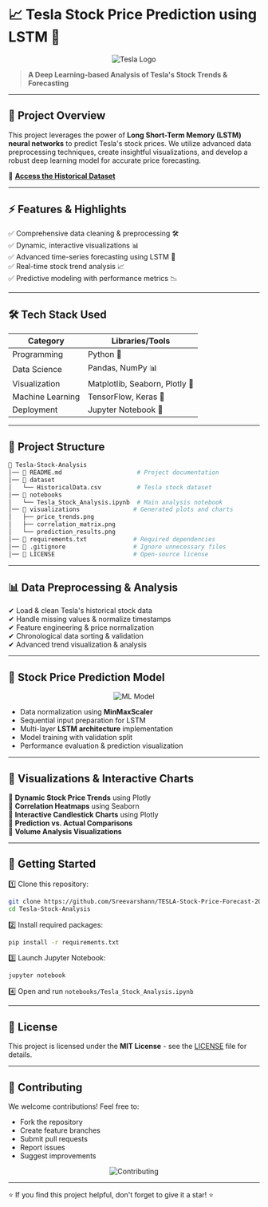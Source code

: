 # 📈 Tesla Stock Price Prediction using LSTM 🚀

<div align="center">
  
![Tesla Logo](https://media3.giphy.com/media/v1.Y2lkPTc5MGI3NjExZjJuN3AyaXdrMzB1dzduMTF3NTU2MzV1ZWVlcmFldmZ0amV2dTZyeSZlcD12MV9pbnRlcm5hbF9naWZfYnlfaWQmY3Q9Zw/RWZRMPbu3lc7m/giphy.gif)

</div>

> **A Deep Learning-based Analysis of Tesla's Stock Trends & Forecasting**

<div align="center">
  

</div>

---
## 📌 **Project Overview**
This project leverages the power of **Long Short-Term Memory (LSTM) neural networks** to predict Tesla's stock prices. We utilize advanced data preprocessing techniques, create insightful visualizations, and develop a robust deep learning model for accurate price forecasting.

<div align="center">
  

</div>

🔗 **[Access the Historical Dataset](https://www.nasdaq.com/market-activity/stocks/tsla/historical)**

---
## ⚡ **Features & Highlights**

<div align="center">
  

</div>

✅ Comprehensive data cleaning & preprocessing 🛠️  
✅ Dynamic, interactive visualizations 📊  
✅ Advanced time-series forecasting using LSTM 🧠  
✅ Real-time stock trend analysis 📈  
✅ Predictive modeling with performance metrics 📉

---
## 🛠 **Tech Stack Used**
| Category | Libraries/Tools |
|----------|----------------|
| Programming | Python 🐍 |
| Data Science | Pandas, NumPy 📊 |
| Visualization | Matplotlib, Seaborn, Plotly 🎨 |
| Machine Learning | TensorFlow, Keras 🤖 |
| Deployment | Jupyter Notebook 📓 |

---
## 📂 **Project Structure**
```bash
📁 Tesla-Stock-Analysis
│── 📄 README.md                     # Project documentation
│── 📂 dataset
│   └── HistoricalData.csv          # Tesla stock dataset
│── 📂 notebooks
│   └── Tesla_Stock_Analysis.ipynb  # Main analysis notebook
│── 📂 visualizations               # Generated plots and charts
│   ├── price_trends.png
│   ├── correlation_matrix.png
│   └── prediction_results.png
│── 📜 requirements.txt             # Required dependencies
│── 📄 .gitignore                   # Ignore unnecessary files
│── 📄 LICENSE                      # Open-source license
```

---
## 📊 **Data Preprocessing & Analysis**

<div align="center">
  

</div>

✔ Load & clean Tesla's historical stock data  
✔ Handle missing values & normalize timestamps  
✔ Feature engineering & price normalization  
✔ Chronological data sorting & validation  
✔ Advanced trend visualization & analysis

---
## 🔮 **Stock Price Prediction Model**

<div align="center">
  
![ML Model](https://media.giphy.com/media/3o6Yg4GUVgIUg3bf7W/giphy.gif)

</div>

- Data normalization using **MinMaxScaler**
- Sequential input preparation for LSTM
- Multi-layer **LSTM architecture** implementation
- Model training with validation split
- Performance evaluation & prediction visualization

---
## 📸 **Visualizations & Interactive Charts**

<div align="center">
  

</div>

📌 **Dynamic Stock Price Trends** using Plotly  
📌 **Correlation Heatmaps** using Seaborn  
📌 **Interactive Candlestick Charts** using Plotly  
📌 **Prediction vs. Actual Comparisons**  
📌 **Volume Analysis Visualizations**

---
## 🚀 **Getting Started**

<div align="center">
  

</div>

1️⃣ Clone this repository:
```sh
git clone https://github.com/Sreevarshann/TESLA-Stock-Price-Forecast-2025.git
cd Tesla-Stock-Analysis
```

2️⃣ Install required packages:
```sh
pip install -r requirements.txt
```

3️⃣ Launch Jupyter Notebook:
```sh
jupyter notebook
```

4️⃣ Open and run `notebooks/Tesla_Stock_Analysis.ipynb`

---
## 📜 **License**
This project is licensed under the **MIT License** - see the [LICENSE](LICENSE) file for details.

---
## 🤝 **Contributing**
We welcome contributions! Feel free to:
- Fork the repository
- Create feature branches
- Submit pull requests
- Report issues
- Suggest improvements

<div align="center">
  
![Contributing](https://media.giphy.com/media/JlVkLKuxRSvLy/giphy.gif)

</div>

---
⭐ If you find this project helpful, don't forget to give it a star! ⭐

<div align="center">
  
</div>
